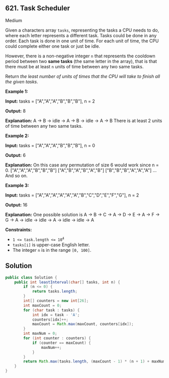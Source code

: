 ## 621\. Task Scheduler

Medium

Given a characters array `tasks`, representing the tasks a CPU needs to do, where each letter represents a different task. Tasks could be done in any order. Each task is done in one unit of time. For each unit of time, the CPU could complete either one task or just be idle.

However, there is a non-negative integer `n` that represents the cooldown period between two **same tasks** (the same letter in the array), that is that there must be at least `n` units of time between any two same tasks.

Return _the least number of units of times that the CPU will take to finish all the given tasks_.

**Example 1:**

**Input:** tasks = ["A","A","A","B","B","B"], n = 2

**Output:** 8

**Explanation:** A -> B -> idle -> A -> B -> idle -> A -> B There is at least 2 units of time between any two same tasks.

**Example 2:**

**Input:** tasks = ["A","A","A","B","B","B"], n = 0

**Output:** 6

**Explanation:** On this case any permutation of size 6 would work since n = 0. ["A","A","A","B","B","B"] ["A","B","A","B","A","B"] ["B","B","B","A","A","A"] ... And so on.

**Example 3:**

**Input:** tasks = ["A","A","A","A","A","A","B","C","D","E","F","G"], n = 2

**Output:** 16

**Explanation:** One possible solution is A -> B -> C -> A -> D -> E -> A -> F -> G -> A -> idle -> idle -> A -> idle -> idle -> A

**Constraints:**

*   <code>1 <= task.length <= 10<sup>4</sup></code>
*   `tasks[i]` is upper-case English letter.
*   The integer `n` is in the range `[0, 100]`.

## Solution

```java
public class Solution {
    public int leastInterval(char[] tasks, int n) {
        if (n <= 0) {
            return tasks.length;
        }
        int[] counters = new int[26];
        int maxCount = 0;
        for (char task : tasks) {
            int idx = task - 'A';
            counters[idx]++;
            maxCount = Math.max(maxCount, counters[idx]);
        }
        int maxNum = 0;
        for (int counter : counters) {
            if (counter == maxCount) {
                maxNum++;
            }
        }
        return Math.max(tasks.length, (maxCount - 1) * (n + 1) + maxNum);
    }
}
```